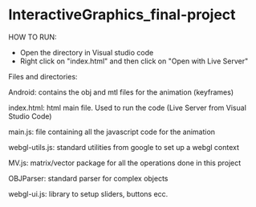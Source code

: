# InteractiveGraphics_final-project

HOW TO RUN:
- Open the directory in Visual studio code
- Right click on "index.html" and then click on "Open with Live Server"



Files and directories:

Android: contains the obj and mtl files for the animation (keyframes)

index.html: html main file. Used to run the code (Live Server from Visual Studio Code)

main.js: file containing all the javascript code for the animation

webgl-utils.js: standard utilities from google to set up a webgl context

MV.js: matrix/vector package for all the operations done in this project

OBJParser: standard parser for complex objects 

webgl-ui.js: library to setup sliders, buttons ecc. 

